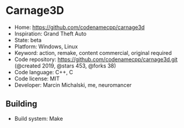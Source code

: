 # Carnage3D

- Home: https://github.com/codenamecpp/carnage3d
- Inspiration: Grand Theft Auto
- State: beta
- Platform: Windows, Linux
- Keyword: action, remake, content commercial, original required
- Code repository: https://github.com/codenamecpp/carnage3d.git (@created 2019, @stars 453, @forks 38)
- Code language: C++, C
- Code license: MIT
- Developer: Marcin Michalski, me, neuromancer

## Building

- Build system: Make
